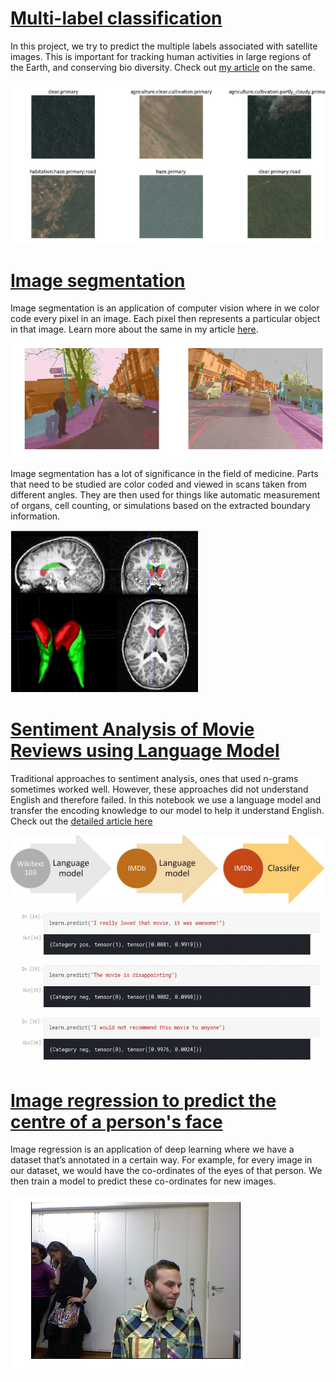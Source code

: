 # [Multi-label classification](https://github.com/dipam7/fastai/blob/master/deep_learning/course1/lesson3/multi-label-classification-using-fastai.ipynb)

In this project, we try to predict the multiple labels associated with satellite images. This is important for tracking
human activities in large regions of the Earth, and conserving bio diversity. Check out [my article](https://medium.com/@dipam44/multi-label-classification-using-fastai-e424d7e71dcc) on the same.

![Sample image](https://github.com/dipam7/fastai/blob/master/deep_learning/course1/lesson3/images/image_1.png)

# [Image segmentation](https://github.com/dipam7/fastai/blob/master/deep_learning/course1/lesson3/image-segmentation-using-fastai.ipynb)

Image segmentation is an application of computer vision where in we color code every pixel in an image. Each pixel then represents a particular object in that image. Learn more about the same in my article [here](https://medium.com/code-heroku/image-segmentation-with-fastai-9f8883cc5b53).

![Sample image](https://github.com/dipam7/fastai/blob/master/deep_learning/course1/lesson3/images/image_3.png)

Image segmentation has a lot of significance in the field of medicine. Parts that need to be studied are color coded and viewed in scans taken from different angles. They are then used for things like automatic measurement of organs, cell counting, or simulations based on the extracted boundary information.

![Sample image](https://github.com/dipam7/fastai/blob/master/deep_learning/course1/lesson3/images/image_2.png)

# [Sentiment Analysis of Movie Reviews using Language Model](https://github.com/dipam7/fastai/blob/master/deep_learning/course1/lesson3/transfer-learning-in-nlp-using-fastai.ipynb)

Traditional approaches to sentiment analysis, ones that used n-grams sometimes worked well. However, these approaches did not understand English and therefore failed. In this notebook we use a language model and transfer the encoding knowledge to our model to help it understand English. Check out the [detailed article here](https://medium.com/@dipam44/transfer-learning-in-nlp-using-fastai-a21ab5929759)


![Sample image](https://github.com/dipam7/fastai/blob/master/deep_learning/course1/lesson3/images/image_5.jpeg)
![Sample image](https://github.com/dipam7/fastai/blob/master/deep_learning/course1/lesson3/images/image_4.png)

# [Image regression to predict the centre of a person's face](https://github.com/dipam7/fastai/blob/master/deep_learning/course1/lesson3/image-regression-using-fastai.ipynb)

Image regression is an application of deep learning where we have a dataset that’s annotated in a certain way. For example, for every image in our dataset, we would have the co-ordinates of the eyes of that person. We then train a model to predict these co-ordinates for new images.

![Sample image](https://github.com/dipam7/fastai/blob/master/deep_learning/course1/lesson3/images/image_7.png)
